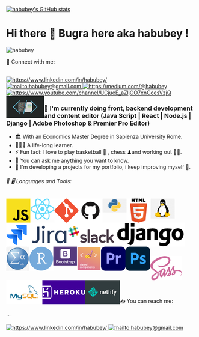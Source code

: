 
   



[![habubey's GitHub stats](https://github-readme-stats.vercel.app/api?username=habubey&show_icons=true&theme=swift)](https://github.com/habubey/github-readme-stats)

# Hi there 👋 Bugra here aka habubey ! 

<p align="left"> <img src="https://img.shields.io/badge/%20-linkedin-0072b1" alt="habubey" /> </p>

📩 Connect with me:

<br>
<a href="https://www.linkedin.com/in/habubey/" target="_blank">
    <img src="https://img.shields.io/badge/%20-linkedin-0072b1" alt="https://www.linkedin.com/in/habubey/">
</a>
<br>
<a href="mailto:habubey" target="_blank">
    <img src="https://img.shields.io/badge/%20-gmail-B23121" alt="mailto:habubey@gmail.com">
</a>
<a href="	https://medium.com/@habubey" target="_blank">
    <img src="https://img.shields.io/badge/%20-medium-black" alt="	https://medium.com/@habubey">
</a>
<a href="https://www.youtube.com/channel/UCjueE_aZljOO7xnCcesVzjQ" target="_blank">
    <img width="80px" src="https://img.shields.io/badge/youtube-%23FF0000.svg?&style=for-the-badge&logo=youtube&logoColor=white" alt="https://www.youtube.com/channel/UCjueE_aZljOO7xnCcesVzjQ">
</a>
<a>
<img src="./images/frontend.jpeg" align='left' width="20%" alt="frontend">
</a>    

### 📑 I'm currently doing front, backend development and content editor (Java Script | React | Node.js | Django | Adobe Photoshop & Premier Pro Editor)

- 🏛 With an Economics Master Degree in Sapienza University Rome.
- 👨🏻‍💻 A life-long learner.
- ⚡ Fun fact: I love to play basketball 🏀 , chess ♟and working out 🏋🏻.
- 💬 You can ask me anything you want to know.
- 🚀 I'm developing a projects for my portfolio, i keep improving myself 📃.


###### 🔧 🖥 Languages and Tools:


[<img align="left" alt="Javascript" width="64px" src="./images/js.png" />][JavaScript]
[<img align="left" alt="ReactJS" width="64px" src="./images/react-js.png" />][ReactJS]
[<img align="left" alt="Git" width="64px" src="./images/git.png" />][git]
[<img align="left" alt="GitHub" width="64px" src="./images/github.png" />][github]
[<img align="left" alt="Python" width="64px" src="./images/python.png" />][python]
[<img align="left" alt="HTML5" width="64px" src="./images/html.png" />][HTML]
[<img align="left" alt="Linux" width="64px" src="./images/linux.png" />][linux]
<br><br><br>
<img align="left" alt="Jira" height="64px" src="./images/jira.png" />
<img align="left" alt="Slack" height="64px" src="./images/slack.png"/>
<img align="left" alt="django" height="64px" src="./images/django.png" /><br><br><br>
<img align="left" alt="spss" height="64px" src="./images/spss.png"/>
<img align="left" alt="R" height="64px" src="./images/Ribm.png" vlign=center/>
<img align="left" alt="bootstrap" widtsh="64px" height="50px" src="./images/bootstrap.png" />
<img align="left" alt="styledcomponent" height="64px" src="./images/stylecomponent.png" />
<img align="left" alt="adobeopre" height="64px" src="./images/adobepre.png" />
<img align="left" alt="adobephoto" height="64px" src="./images/adobephoto.png" />
<br><br><br>
<img align="left" alt="sass" height="64px" src="./images/sass.png" />
<img align="left" alt="MySQL" height="64px" src="./images/mysql.png"/>
<img align="left" alt="heroku" height="64px" src="./images/heroku.png"/>
<img align="left" alt="netlify" height="64px" src="./images/netlify.png"/>

<br>

[JavaScript]: https://www.javascript.com/
[ReactJS]: https://tr.reactjs.org/
[vsCode]: https://code.visualstudio.com/
[git]: https://git-scm.com/
[github]: https://github.com/enes9103
[python]: https://www.python.org/
[js]: https://www.javascript.com/
[linux]: https://www.linux.org/
[HTML]: https://www.w3schools.com/html/

<br><br><br>

📥 You can reach me:

∙∙∙ 
<br><br>
<a href="https://www.linkedin.com/in/habubey/" target="_blank">
    <img src="https://img.shields.io/badge/%20-linkedin-0072b1" alt="https://www.linkedin.com/in/habubey/">
</a>
<a href="mailto:habubey" target="_blank">
    <img src="https://img.shields.io/badge/%20-gmail-B23121" alt="mailto:habubey@gmail.com">
</a>
